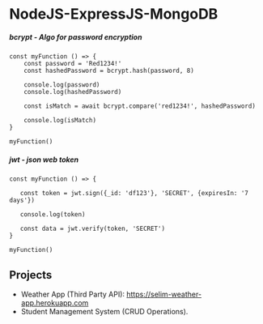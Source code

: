 # NodeJS-ExpressJS-MongoDB

##### bcrypt - Algo for password encryption
```
const myFunction () => {
    const password = 'Red1234!'
    const hashedPassword = bcrypt.hash(password, 8)

    console.log(password)
    console.log(hashedPassword)

    const isMatch = await bcrypt.compare('red1234!', hashedPassword)

    console.log(isMatch)
}

myFunction()
```

##### jwt - json web token
```
const myFunction () => {
   
   const token = jwt.sign({_id: 'df123'}, 'SECRET', {expiresIn: '7 days'})

   console.log(token)

   const data = jwt.verify(token, 'SECRET')
}

myFunction()
```

## Projects
* Weather App (Third Party API): https://selim-weather-app.herokuapp.com
* Student Management System (CRUD Operations).
